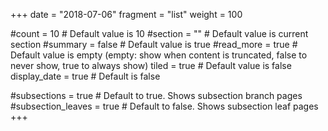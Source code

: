 +++
date = "2018-07-06"
fragment = "list"
weight = 100

#count = 10 # Default value is 10
#section = "" # Default value is current section
#summary = false # Default value is true
#read_more = true # Default value is empty (empty: show when content is truncated, false to never show, true to always show)
tiled = true # Default value is false
display_date = true # Default is false

#subsections = true # Default to true. Shows subsection branch pages
#subsection_leaves = true # Default to false. Shows subsection leaf pages
+++
